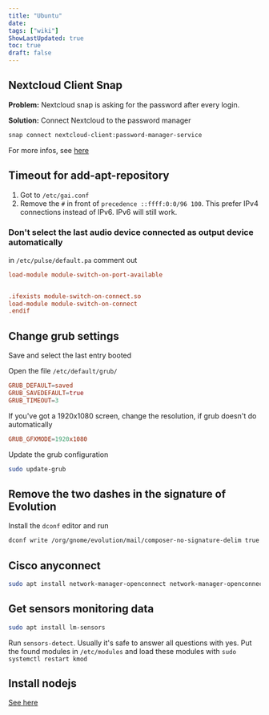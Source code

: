```yaml
---
title: "Ubuntu"
date: 
tags: ["wiki"]
ShowLastUpdated: true
toc: true
draft: false
---
```



## Nextcloud Client Snap

**Problem:** Nextcloud snap is asking for the password after
every login.

**Solution:** Connect Nextcloud to the password manager

```sh
snap connect nextcloud-client:password-manager-service
```

For more infos, see [here](https://forum.snapcraft.io/t/nextcloud-client-snap-doesnt-remember-password/4270)

## Timeout for add-apt-repository

1. Got to `/etc/gai.conf`
2. Remove the `#` in front of `precedence ::ffff:0:0/96 100`. This prefer
   IPv4 connections instead of IPv6. IPv6 will still work.

### Don't select the last audio device connected as output device automatically

in `/etc/pulse/default.pa` comment out

```conf
load-module module-switch-on-port-available


.ifexists module-switch-on-connect.so
load-module module-switch-on-connect
.endif
```

## Change grub settings

Save and select the last entry booted

Open the file `/etc/default/grub/`

```conf
GRUB_DEFAULT=saved
GRUB_SAVEDEFAULT=true
GRUB_TIMEOUT=3
```

If you've got a 1920x1080 screen, change the resolution, if grub doesn't do automatically

```conf
GRUB_GFXMODE=1920x1080
```

Update the grub configuration

```bash
sudo update-grub
```

## Remove the two dashes in the signature of Evolution

Install the `dconf` editor and run

```sh
dconf write /org/gnome/evolution/mail/composer-no-signature-delim true
```

## Cisco anyconnect

```sh
sudo apt install network-manager-openconnect network-manager-openconnect-gnome
```

## Get sensors monitoring data

```sh
sudo apt install lm-sensors
```

Run `sensors-detect`. Usually it's safe to answer all questions with yes.
Put the found modules in `/etc/modules` and load these modules with
`sudo systemctl restart kmod`

## Install nodejs

[See here](https://github.com/nodesource/distributions/blob/master/README.md)

